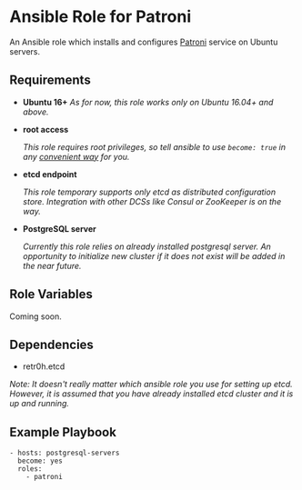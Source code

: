 # Ansible Role for Patroni

An Ansible role which installs and configures [Patroni](https://github.com/zalando/patroni/) service on Ubuntu servers.

## Requirements

- **Ubuntu 16+**
  _As for now, this role works only on Ubuntu 16.04+ and above._

- **root access**

  _This role requires root privileges, so tell ansible to use `become: true` in any [convenient way](http://docs.ansible.com/ansible/latest/become.html) for you._

- **etcd endpoint**

  _This role temporary supports only etcd as distributed configuration store. Integration with other DCSs like Consul or ZooKeeper is on the way._

- **PostgreSQL server**

  _Currently this role relies on already installed postgresql server. An opportunity to initialize new cluster if it does not exist will be added in the near future._

## Role Variables

Coming soon.

## Dependencies

* retr0h.etcd

_Note: It doesn't really matter which ansible role you use for setting up etcd. However, it is assumed that you have already installed etcd cluster and it is up and running._

## Example Playbook

    - hosts: postgresql-servers
      become: yes
      roles:
        - patroni
